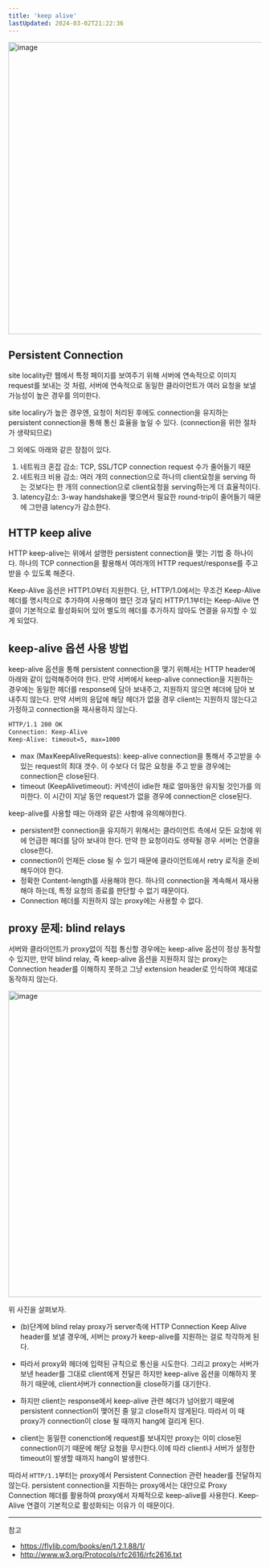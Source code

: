 ```yaml
---
title: 'keep alive'
lastUpdated: 2024-03-02T21:22:36
---
```


<img width="582" alt="image" src="https://github.com/rlaisqls/TIL/assets/81006587/c523e94f-6131-4eb9-b97d-9d5a14fef346">

## Persistent Connection

site locality란 웹에서 특정 페이지를 보여주기 위해 서버에 연속적으로 이미지 request를 보내는 것 처럼, 서버에 연속적으로 동일한 클라이언트가 여러 요청을 보낼 가능성이 높은 경우를 의미한다.

site localiry가 높은 경우엔, 요청이 처리된 후에도 connection을 유지하는 persistent connection을 통해 통신 효율을 높일 수 있다. (connection을 위한 절차가 생략되므로)

그 외에도 아래와 같은 장점이 있다.

1. 네트워크 혼잡 감소: TCP, SSL/TCP connection request 수가 줄어들기 때문
2. 네트워크 비용 감소: 여러 개의 connection으로 하나의 client요청을 serving 하는 것보다는 한 개의 connection으로 client요청을 serving하는게 더 효율적이다.
3. latency감소: 3-way handshake을 맺으면서 필요한 round-trip이 줄어들기 때문에 그만큼 latency가 감소한다.

## HTTP keep alive

HTTP keep-alive는 위에서 설명한 persistent connection을 맺는 기법 중 하나이다. 하나의 TCP connection을 활용해서 여러개의 HTTP request/response를 주고받을 수 있도록 해준다. 

Keep-Alive 옵션은 HTTP1.0부터 지원한다. 단, HTTP/1.0에서는 무조건 Keep-Alive 헤더를 명시적으로 추가하여 사용해야 했던 것과 달리 HTTP/1.1부터는 Keep-Alive 연결이 기본적으로 활성화되어 있어 별도의 헤더를 추가하지 않아도 연결을 유지할 수 있게 되었다.

## keep-alive 옵션 사용 방법

keep-alive 옵션을 통해 persistent connection을 맺기 위해서는 HTTP header에 아래와 같이 입력해주어야 한다. 만약 서버에서 keep-alive connection을 지원하는 경우에는 동일한 헤더를 response에 담아 보내주고, 지원하지 않으면 헤더에 담아 보내주지 않는다. 만약 서버의 응답에 해당 헤더가 없을 경우 client는 지원하지 않는다고 가정하고 connection을 재사용하지 않는다.

```bash
HTTP/1.1 200 OK
Connection: Keep-Alive
Keep-Alive: timeout=5, max=1000
```

- max (MaxKeepAliveRequests): keep-alive connection을 통해서 주고받을 수 있는 request의 최대 갯수. 이 수보다 더 많은 요청을 주고 받을 경우에는 connection은 close된다.
- timeout (KeepAlivetimeout): 커넥션이 idle한 채로 얼마동안 유지될 것인가를 의미한다. 이 시간이 지날 동안 request가 없을 경우에 connection은 close된다.

keep-alive를 사용할 때는 아래와 같은 사항에 유의해야한다.

- persistent한 connection을 유지하기 위해서는 클라이언트 측에서 모든 요청에 위에 언급한 헤더를 담아 보내야 한다. 만약 한 요청이라도 생략될 경우 서버는 연결을 close한다.
- connection이 언제든 close 될 수 있기 때문에 클라이언트에서 retry 로직을 준비해두어야 한다.
- 정확한 Content-length를 사용해야 한다. 하나의 connection을 계속해서 재사용해야 하는데, 특정 요청의 종료를 판단할 수 없기 때문이다.
- Connection 헤더를 지원하지 않는 proxy에는 사용할 수 없다.

## proxy 문제: blind relays

서버와 클라이언트가 proxy없이 직접 통신할 경우에는 keep-alive 옵션이 정상 동작할 수 있지만, 만약 blind relay, 즉 keep-alive 옵션을 지원하지 않는 proxy는 Connection header를 이해하지 못하고 그냥 extension header로 인식하여 제대로 동작하지 않는다.

<img width="610" alt="image" src="https://github.com/rlaisqls/TIL/assets/81006587/1d24ac31-8441-4c1d-a62f-628a67c6e6ec">

위 사진을 살펴보자.

- (b)단계에 blind relay proxy가 server측에 HTTP Connection Keep Alive header를 보낼 경우에, 서버는 proxy가 keep-alive를 지원하는 걸로 착각하게 된다.

- 따라서 proxy와 헤더에 입력된 규칙으로 통신을 시도한다. 그리고 proxy는 서버가 보낸 header를 그대로 client에게 전달은 하지만 keep-alive 옵션을 이해하지 못하기 때문에, client서버가 connection을 close하기를 대기한다.

- 하지만 client는 response에서 keep-alive 관련 헤더가 넘어왔기 때문에 persistent connection이 맺어진 줄 알고 close하지 않게된다. 따라서 이 때 proxy가 connection이 close 될 때까지 hang에 걸리게 된다.
  
- client는 동일한 conenction에 request를 보내지만 proxy는 이미 close된 connection이기 때문에 해당 요청을 무시한다.이에 따라 client나 서버가 설정한 timeout이 발생할 때까지 hang이 발생한다.

따라서 `HTTP/1.1`부터는 proxy에서 Persistent Connection 관련 header를 전달하지 않는다. persistent connection을 지원하는 proxy에서는 대안으로 Proxy Connection 헤더를 활용하여 proxy에서 자체적으로 keep-alive를 사용한다. Keep-Alive 연결이 기본적으로 활성화되는 이유가 이 때문이다.

---
참고
- https://flylib.com/books/en/1.2.1.88/1/
- http://www.w3.org/Protocols/rfc2616/rfc2616.txt